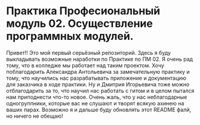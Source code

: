 # Практика Професиональный модуль 02. Осуществление программных модулей.
Привет!! Это мой первый серьёзный репозиторий. Здесь я буду выкладывать возможные наработки по Практике по ПМ 02. Я очень рад тому, что в колледже мы работает над таким проектом. Хочу поблагодарить Александра Антольевича за замечательную практику и тому, что научились нас разрабатывать приложение и документацию для заказчика в ходе практики. Ну и Дмитрия Игорьевича тоже можно отблагодарить за то, что научил нас работать с гитом и в целом пытался нам приподнести что-то новое. Очень жаль, что у нас неблагодарные одногруппники, которые вас не слушают и творят всякую ахинею на ваших парах. Возможно я и дальше буду обновлять этот README фалй, но ничего не обещаю! 
